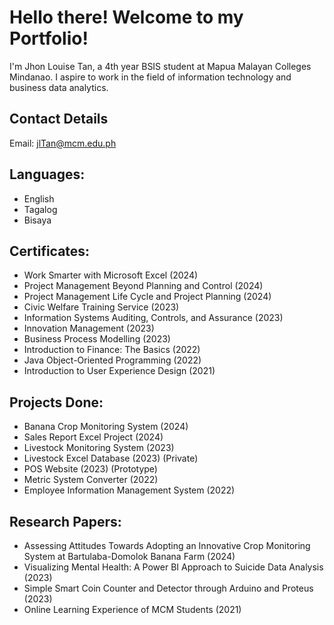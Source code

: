 # Hello there! Welcome to my Portfolio!

I'm Jhon Louise Tan, a 4th year BSIS student at Mapua Malayan Colleges Mindanao. I aspire to work in the field of information technology and business data analytics.

## Contact Details
Email: jlTan@mcm.edu.ph

## Languages:
- English
- Tagalog
- Bisaya

## Certificates:
- Work Smarter with Microsoft Excel (2024)
- Project Management Beyond Planning and Control (2024)
- Project Management Life Cycle and Project Planning (2024)
- Civic Welfare Training Service (2023)
- Information Systems Auditing, Controls, and Assurance (2023)
- Innovation Management (2023)
- Business Process Modelling (2023)
- Introduction to Finance: The Basics (2022)
- Java Object-Oriented Programming (2022)
- Introduction to User Experience Design (2021)


## Projects Done:
- Banana Crop Monitoring System (2024)
- Sales Report Excel Project (2024)
- Livestock Monitoring System (2023)
- Livestock Excel Database (2023) (Private)
- POS Website (2023) (Prototype) 
- Metric System Converter (2022)
- Employee Information Management System (2022)



## Research Papers:
- Assessing Attitudes Towards Adopting an Innovative Crop Monitoring System at Bartulaba-Domolok Banana Farm (2024)
- Visualizing Mental Health: A Power BI Approach to Suicide Data Analysis (2023)
- Simple Smart Coin Counter and Detector through Arduino and Proteus (2023)
- Online Learning Experience of MCM Students (2021)





